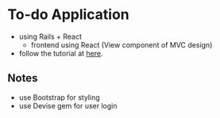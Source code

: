 # To-do Application
- using Rails + React
  - frontend using React (View component of MVC design)
- follow the tutorial at [here](https://stevepolito.design/blog/rails-react-tutorial/).

## Notes
- use Bootstrap for styling
- use Devise gem for user login
